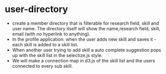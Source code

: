 # user-directory
- create a member directory that is filterable for research field, skill and user name. The directory itself will show the name,research field, skill, email (with no hyperlink to anything).
- In the profile application: when the user adds new skill and saves it - each skill is added to a skill list.
- When another user trying to add skill a auto complete suggestion pops up with the skill list  in the selectize.js style.
- We will make a connection map in d3.js of the skill list and the users connected to every sub skill.
